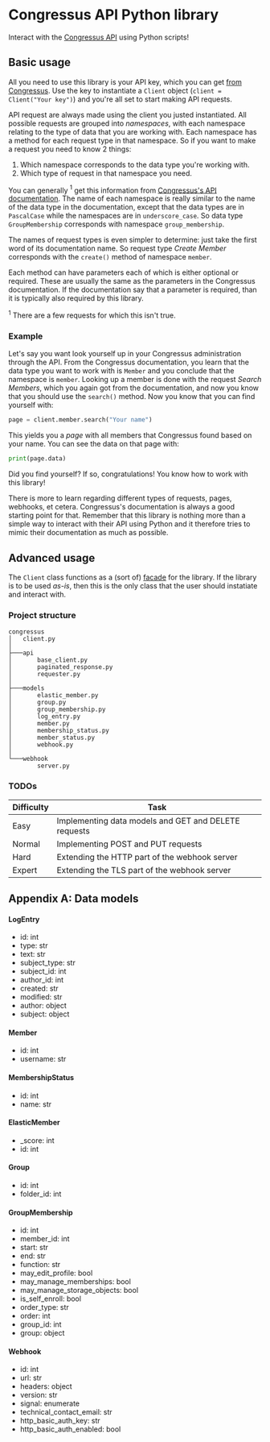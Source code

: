 # Congressus API Python library
Interact with the [Congressus API](https://api.congressus.nl/v30/docs) using Python scripts!

## Basic usage
All you need to use this library is your API key, which you can get [from Congressus](https://api.congressus.nl/v30/docs#section/Introduction/Authentication). Use the key to instantiate a `Client` object (`client = Client("Your key")`) and you're all set to start making API requests.

API request are always made using the client you justed instantiated. All possible requests are grouped into *namespaces*, with each namespace relating to the type of data that you are working with. Each namespace has a method for each request type in that namespace. So if you want to make a request you need to know 2 things:

1. Which namespace corresponds to the data type you're working with.
2. Which type of request in that namespace you need.

You can generally $^1$ get this information from [Congressus's API documentation](https://api.congressus.nl/v30/docs). The name of each namespace is really similar to the name of the data type in the documentation, except that the data types are in `PascalCase` while the namespaces are in `underscore_case`. So data type `GroupMembership` corresponds with namespace `group_membership`.

The names of request types is even simpler to determine: just take the first word of its documentation name. So request type *Create Member* corresponds with the `create()` method of namespace `member`.

Each method can have parameters each of which is either optional or required. These are usually the same as the parameters in the Congressus documentation. If the documentation say that a parameter is required, than it is typically also required by this library.

$^1$ There are a few requests for which this isn't true.

### Example
Let's say you want look yourself up in your Congressus administration through the API. From the Congressus documentation, you learn that the data type you want to work with is `Member` and you conclude that the namespace is `member`. Looking up a member is done with the request *Search Members*, which you again got from the documentation, and now you know that you should use the `search()` method. Now you know that you can find yourself with:
```python
page = client.member.search("Your name")
```
This yields you a *page* with all members that Congressus found based on your name. You can see the data on that page with:
```python
print(page.data)
```
Did you find yourself? If so, congratulations! You know how to work with this library!

There is more to learn regarding different types of requests, pages, webhooks, et cetera. Congressus's documentation is always a good starting point for that. Remember that this library is nothing more than a simple way to interact with their API using Python and it therefore tries to mimic their documentation as much as possible.

## Advanced usage
The `Client` class functions as a (sort of) [facade](https://refactoring.guru/design-patterns/facade) for the library. If the library is to be used _as-is_, then this is the only class that the user should instatiate and interact with.

### Project structure
```
congressus
│   client.py
│
├───api
│       base_client.py
│       paginated_response.py
│       requester.py
│
├───models
│       elastic_member.py
│       group.py
│       group_membership.py
│       log_entry.py
│       member.py
│       membership_status.py
│       member_status.py
│       webhook.py
│
└───webhook
        server.py
```

### TODOs
| Difficulty | Task                                                     |
|------------|----------------------------------------------------------|
| Easy       | Implementing data models and GET and DELETE requests     |
| Normal     | Implementing POST and PUT requests                       |
| Hard       | Extending the HTTP part of the webhook server            |
| Expert     | Extending the TLS part of the webhook server             |

## Appendix A: Data models

#### LogEntry
- id: int
- type: str
- text: str
- subject_type: str
- subject_id: int
- author_id: int
- created: str
- modified: str
- author: object
- subject: object

#### Member
- id: int
- username: str

#### MembershipStatus
- id: int
- name: str

#### ElasticMember
- _score: int
- id: int

#### Group
- id: int
- folder_id: int

#### GroupMembership
- id: int
- member_id: int
- start: str
- end: str
- function: str
- may_edit_profile: bool
- may_manage_memberships: bool
- may_manage_storage_objects: bool
- is_self_enroll: bool
- order_type: str
- order: int
- group_id: int
- group: object

#### Webhook
- id: int
- url: str
- headers: object
- version: str
- signal: enumerate
- technical_contact_email: str
- http_basic_auth_key: str
- http_basic_auth_enabled: bool
